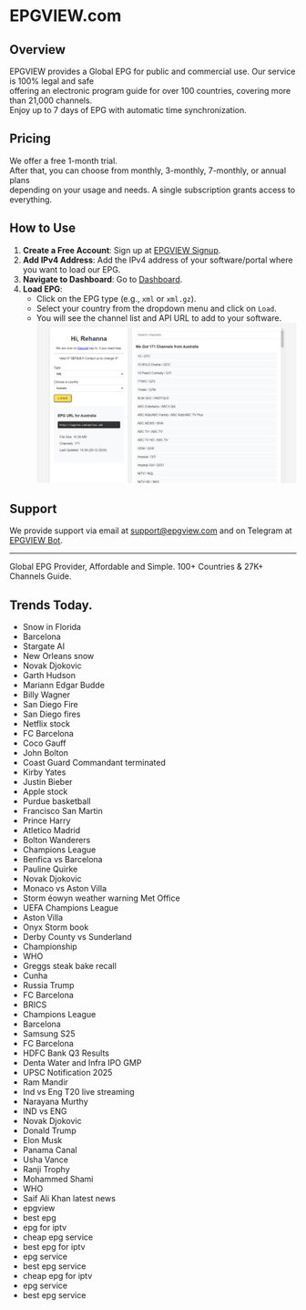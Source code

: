 # EPGVIEW.com



## Overview
EPGVIEW provides a Global EPG for public and commercial use. Our service is 100% legal and safe\
offering an electronic program guide for over 100 countries, covering more than 21,000 channels.\
Enjoy up to 7 days of EPG with automatic time synchronization.

## Pricing
We offer a free 1-month trial. \
After that, you can choose from monthly, 3-monthly, 7-monthly, or annual plans \
depending on your usage and needs. A single subscription grants access to everything.

## How to Use
1. **Create a Free Account**: Sign up at [EPGVIEW Signup](https://epgview.com/signup.php).
2. **Add IPv4 Address**: Add the IPv4 address of your software/portal where you want to load our EPG.
3. **Navigate to Dashboard**: Go to [Dashboard](https://epgview.com/dashboard.php).
4. **Load EPG**:
   - Click on the EPG type (e.g., `xml` or `xml.gz`).
   - Select your country from the dropdown menu and click on `Load`.
   - You will see the channel list and API URL to add to your software.
![EPGVIEW](img/dashboard.png)
## Support
We provide support via email at [support@epgview.com](mailto:support@epgview.com) and on Telegram at [EPGVIEW Bot](https://t.me/epgview_bot).

---

Global EPG Provider, Affordable and Simple. 100+ Countries & 27K+ Channels Guide.

## Trends Today.

- Snow in Florida
- Barcelona
- Stargate AI
- New Orleans snow
- Novak Djokovic
- Garth Hudson
- Mariann Edgar Budde
- Billy Wagner
- San Diego Fire
- San Diego fires
- Netflix stock
- FC Barcelona
- Coco Gauff
- John Bolton
- Coast Guard Commandant terminated
- Kirby Yates
- Justin Bieber
- Apple stock
- Purdue basketball
- Francisco San Martin
- Prince Harry
- Atletico Madrid
- Bolton Wanderers
- Champions League
- Benfica vs Barcelona
- Pauline Quirke
- Novak Djokovic
- Monaco vs Aston Villa
- Storm éowyn weather warning Met Office
- UEFA Champions League
- Aston Villa
- Onyx Storm book
- Derby County vs Sunderland
- Championship
- WHO
- Greggs steak bake recall
- Cunha
- Russia Trump
- FC Barcelona
- BRICS
- Champions League
- Barcelona
- Samsung S25
- FC Barcelona
- HDFC Bank Q3 Results
- Denta Water and Infra IPO GMP
- UPSC Notification 2025
- Ram Mandir
- Ind vs Eng T20 live streaming
- Narayana Murthy
- IND vs ENG
- Novak Djokovic
- Donald Trump
- Elon Musk
- Panama Canal
- Usha Vance
- Ranji Trophy
- Mohammed Shami
- WHO
- Saif Ali Khan latest news
- epgview
- best epg
- epg for iptv
- cheap epg service
- best epg for iptv
- epg service
- best epg service
- cheap epg for iptv
- epg service
- best epg service
